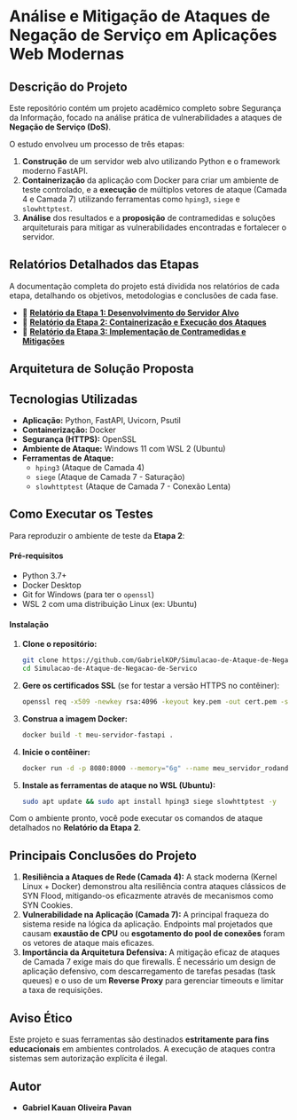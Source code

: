 # Análise e Mitigação de Ataques de Negação de Serviço em Aplicações Web Modernas

## Descrição do Projeto

Este repositório contém um projeto acadêmico completo sobre Segurança da Informação, focado na análise prática de vulnerabilidades a ataques de **Negação de Serviço (DoS)**.

O estudo envolveu um processo de três etapas:

1.  **Construção** de um servidor web alvo utilizando Python e o framework moderno FastAPI.
2.  **Containerização** da aplicação com Docker para criar um ambiente de teste controlado, e a **execução** de múltiplos vetores de ataque (Camada 4 e Camada 7) utilizando ferramentas como `hping3`, `siege` e `slowhttptest`.
3.  **Análise** dos resultados e a **proposição** de contramedidas e soluções arquiteturais para mitigar as vulnerabilidades encontradas e fortalecer o servidor.

## Relatórios Detalhados das Etapas

A documentação completa do projeto está dividida nos relatórios de cada etapa, detalhando os objetivos, metodologias e conclusões de cada fase.

  * 📄 **[Relatório da Etapa 1: Desenvolvimento do Servidor Alvo](https://docs.google.com/document/d/13tBxKG-SxTeRZohuBgO7M66APglamj_vN88MOGzasJY/edit?usp=sharing.md)**
  * 📄 **[Relatório da Etapa 2: Containerização e Execução dos Ataques](https://docs.google.com/document/d/1XIYH8dEBhaBi1Q9IcSigziiCimm67kksAwmftdiQ3cg/edit?usp=sharing.md)**
  * 📄 **[Relatório da Etapa 3: Implementação de Contramedidas e Mitigações]()**

## Arquitetura de Solução Proposta



## Tecnologias Utilizadas

  * **Aplicação:** Python, FastAPI, Uvicorn, Psutil
  * **Containerização:** Docker
  * **Segurança (HTTPS):** OpenSSL
  * **Ambiente de Ataque:** Windows 11 com WSL 2 (Ubuntu)
  * **Ferramentas de Ataque:**
      * `hping3` (Ataque de Camada 4)
      * `siege` (Ataque de Camada 7 - Saturação)
      * `slowhttptest` (Ataque de Camada 7 - Conexão Lenta)

## Como Executar os Testes

Para reproduzir o ambiente de teste da **Etapa 2**:

#### Pré-requisitos

  * Python 3.7+
  * Docker Desktop
  * Git for Windows (para ter o `openssl`)
  * WSL 2 com uma distribuição Linux (ex: Ubuntu)

#### Instalação

1.  **Clone o repositório:**
    ```bash
    git clone https://github.com/GabrielKOP/Simulacao-de-Ataque-de-Negacao-de-Servico
    cd Simulacao-de-Ataque-de-Negacao-de-Servico
    ```
2.  **Gere os certificados SSL** (se for testar a versão HTTPS no contêiner):
    ```bash
    openssl req -x509 -newkey rsa:4096 -keyout key.pem -out cert.pem -sha256 -days 365 -nodes
    ```
3.  **Construa a imagem Docker:**
    ```bash
    docker build -t meu-servidor-fastapi .
    ```
4.  **Inicie o contêiner:**
    ```bash
    docker run -d -p 8080:8000 --memory="6g" --name meu_servidor_rodando meu-servidor-fastapi
    ```
5.  **Instale as ferramentas de ataque no WSL (Ubuntu):**
    ```bash
    sudo apt update && sudo apt install hping3 siege slowhttptest -y
    ```

Com o ambiente pronto, você pode executar os comandos de ataque detalhados no **Relatório da Etapa 2**.

## Principais Conclusões do Projeto

1.  **Resiliência a Ataques de Rede (Camada 4):** A stack moderna (Kernel Linux + Docker) demonstrou alta resiliência contra ataques clássicos de SYN Flood, mitigando-os eficazmente através de mecanismos como SYN Cookies.
2.  **Vulnerabilidade na Aplicação (Camada 7):** A principal fraqueza do sistema reside na lógica da aplicação. Endpoints mal projetados que causam **exaustão de CPU** ou **esgotamento do pool de conexões** foram os vetores de ataque mais eficazes.
3.  **Importância da Arquitetura Defensiva:** A mitigação eficaz de ataques de Camada 7 exige mais do que firewalls. É necessário um design de aplicação defensivo, com descarregamento de tarefas pesadas (task queues) e o uso de um **Reverse Proxy** para gerenciar timeouts e limitar a taxa de requisições.

## Aviso Ético

Este projeto e suas ferramentas são destinados **estritamente para fins educacionais** em ambientes controlados. A execução de ataques contra sistemas sem autorização explícita é ilegal.

##  Autor

  * **Gabriel Kauan Oliveira Pavan**
